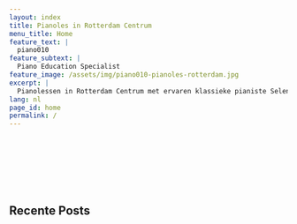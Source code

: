```yaml
---
layout: index
title: Pianoles in Rotterdam Centrum
menu_title: Home
feature_text: |
  piano010
feature_subtext: |
  Piano Education Specialist
feature_image: /assets/img/piano010-pianoles-rotterdam.jpg
excerpt: |
  Pianolessen in Rotterdam Centrum met ervaren klassieke pianiste Selen Apaydın. Privélessen voor alle niveaus: Leer pianotechniek, muziektheorie en compositie onder begeleiding van een concertpianist.
lang: nl
page_id: home
permalink: /
---
```


<h1 style="visibility: hidden">
Pianoles in Rotterdam Centrum - Piano-Onderwijs Specialist
</h1>

## Recente Posts